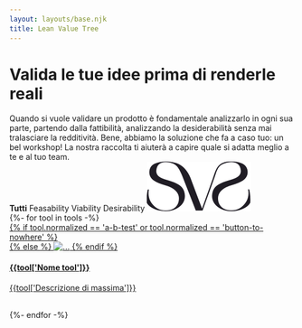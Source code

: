 ```yaml
---
layout: layouts/base.njk
title: Lean Value Tree
---
```


<div class="container">

  <h1 class="hero">
    <!-- Valida il tuo prodotto con i nostri fantastici workshop -->
    Valida le tue idee prima di renderle reali
  </h1>

  <div class="row my-5">
    <div class="col-md-7">
    </div>
    <div class="col-md-5">
      Quando si vuole validare un prodotto è fondamentale analizzarlo in ogni sua parte, partendo dalla fattibilità, analizzando la desiderabilità senza mai tralasciare la redditività. Bene, abbiamo la soluzione che fa a caso tuo: un bel workshop! La nostra raccolta ti aiuterà a capire quale si adatta meglio a te e al tuo team.
    </div>
  </div>

  <div class="py-3 filter-container">
    <b>Tutti</b>
    <span class="ml-3">Feasability</span>
    <span class="ml-3">Viability</span>
    <span class="ml-3">Desirability</span>
    <span class="float-right font-bon-vivant"><img src="/images/logo.svg"></span>
  </div>

  <div class="pt-5">
  <div class="row">
    {%- for tool in tools -%}
<a class="col-md-6 text-black py-2 mt-5 link-container" href="/tools{{tool.url}}">
<div class="card border-0">
{% if tool.normalized == 'a-b-test' or tool.normalized == 'button-to-nowhere' %}
<div id="{{tool.normalized}}"></div>
{% else %}
<img src="/images/{{tool.image}}" class="card-img-top" alt="..." />
{% endif %}
<div class="card-body">
<h4 class="card-title link mt-0">{{tool['Nome tool']}}</h4>
<p class="card-text">{{tool['Descrizione di massima']}}</p>
<br/>
</div>
</div>
</a>
    {%- endfor -%}
  </div>
  </div>
</div>
